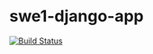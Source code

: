 # swe1-django-app

[![Build Status](https://app.travis-ci.com/ap2963/swe1-django-app.svg?branch=main)](https://app.travis-ci.com/ap2963/swe1-django-app)
